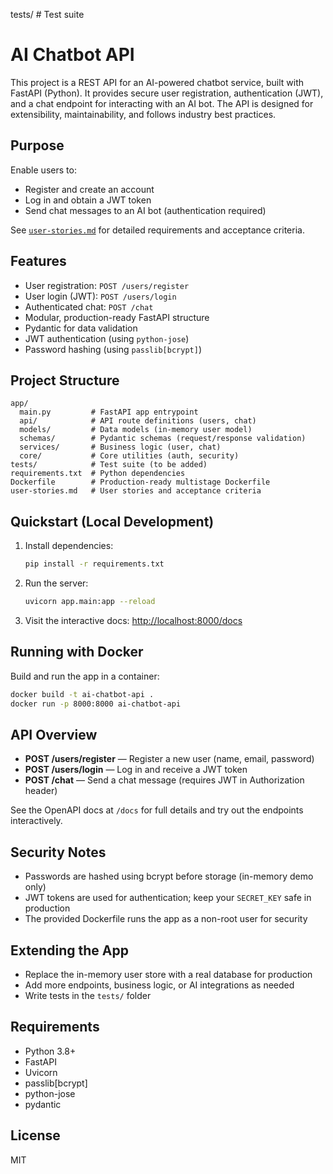 tests/            # Test suite

# AI Chatbot API

This project is a REST API for an AI-powered chatbot service, built with FastAPI (Python). It provides secure user registration, authentication (JWT), and a chat endpoint for interacting with an AI bot. The API is designed for extensibility, maintainability, and follows industry best practices.

## Purpose

Enable users to:
- Register and create an account
- Log in and obtain a JWT token
- Send chat messages to an AI bot (authentication required)

See [`user-stories.md`](user-stories.md) for detailed requirements and acceptance criteria.

## Features

- User registration: `POST /users/register`
- User login (JWT): `POST /users/login`
- Authenticated chat: `POST /chat`
- Modular, production-ready FastAPI structure
- Pydantic for data validation
- JWT authentication (using `python-jose`)
- Password hashing (using `passlib[bcrypt]`)

## Project Structure

```
app/
  main.py         # FastAPI app entrypoint
  api/            # API route definitions (users, chat)
  models/         # Data models (in-memory user model)
  schemas/        # Pydantic schemas (request/response validation)
  services/       # Business logic (user, chat)
  core/           # Core utilities (auth, security)
tests/            # Test suite (to be added)
requirements.txt  # Python dependencies
Dockerfile        # Production-ready multistage Dockerfile
user-stories.md   # User stories and acceptance criteria
```

## Quickstart (Local Development)

1. Install dependencies:
   ```bash
   pip install -r requirements.txt
   ```
2. Run the server:
   ```bash
   uvicorn app.main:app --reload
   ```
3. Visit the interactive docs: [http://localhost:8000/docs](http://localhost:8000/docs)

## Running with Docker

Build and run the app in a container:

```bash
docker build -t ai-chatbot-api .
docker run -p 8000:8000 ai-chatbot-api
```

## API Overview

- **POST /users/register** — Register a new user (name, email, password)
- **POST /users/login** — Log in and receive a JWT token
- **POST /chat** — Send a chat message (requires JWT in Authorization header)

See the OpenAPI docs at `/docs` for full details and try out the endpoints interactively.

## Security Notes

- Passwords are hashed using bcrypt before storage (in-memory demo only)
- JWT tokens are used for authentication; keep your `SECRET_KEY` safe in production
- The provided Dockerfile runs the app as a non-root user for security

## Extending the App

- Replace the in-memory user store with a real database for production
- Add more endpoints, business logic, or AI integrations as needed
- Write tests in the `tests/` folder

## Requirements

- Python 3.8+
- FastAPI
- Uvicorn
- passlib[bcrypt]
- python-jose
- pydantic

## License

MIT
